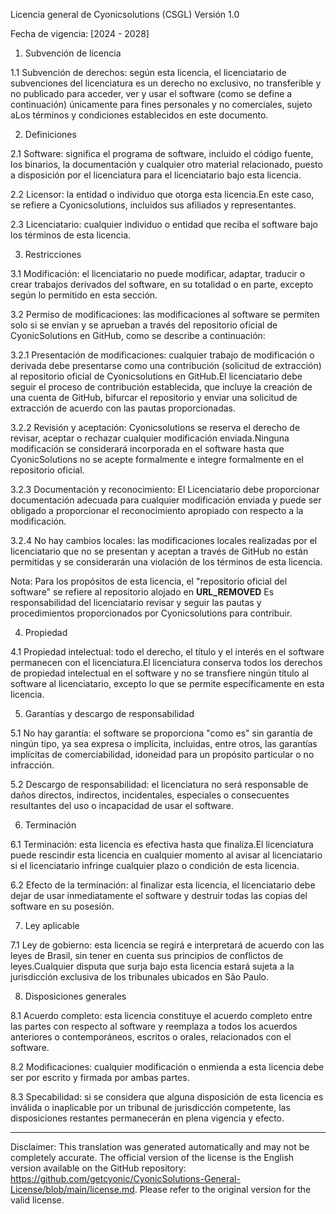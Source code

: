 Licencia general de Cyonicsolutions (CSGL)
Versión 1.0

Fecha de vigencia: [2024 - 2028]

1. Subvención de licencia

1.1 Subvención de derechos: según esta licencia, el licenciatario de subvenciones del licenciatura es un derecho no exclusivo, no transferible y no publicado para acceder, ver y usar el software (como se define a continuación) únicamente para fines personales y no comerciales, sujeto aLos términos y condiciones establecidos en este documento.

2. Definiciones

2.1 Software: significa el programa de software, incluido el código fuente, los binarios, la documentación y cualquier otro material relacionado, puesto a disposición por el licenciatura para el licenciatario bajo esta licencia.

2.2 Licensor: la entidad o individuo que otorga esta licencia.En este caso, se refiere a Cyonicsolutions, incluidos sus afiliados y representantes.

2.3 Licenciatario: cualquier individuo o entidad que reciba el software bajo los términos de esta licencia.

3. Restricciones

3.1 Modificación: el licenciatario no puede modificar, adaptar, traducir o crear trabajos derivados del software, en su totalidad o en parte, excepto según lo permitido en esta sección.

3.2 Permiso de modificaciones: las modificaciones al software se permiten solo si se envían y se aprueban a través del repositorio oficial de CyonicSolutions en GitHub, como se describe a continuación:

3.2.1 Presentación de modificaciones: cualquier trabajo de modificación o derivada debe presentarse como una contribución (solicitud de extracción) al repositorio oficial de Cyonicsolutions en GitHub.El licenciatario debe seguir el proceso de contribución establecida, que incluye la creación de una cuenta de GitHub, bifurcar el repositorio y enviar una solicitud de extracción de acuerdo con las pautas proporcionadas.

3.2.2 Revisión y aceptación: Cyonicsolutions se reserva el derecho de revisar, aceptar o rechazar cualquier modificación enviada.Ninguna modificación se considerará incorporada en el software hasta que CyonicSolutions no se acepte formalmente e integre formalmente en el repositorio oficial.

3.2.3 Documentación y reconocimiento: El Licenciatario debe proporcionar documentación adecuada para cualquier modificación enviada y puede ser obligado a proporcionar el reconocimiento apropiado con respecto a la modificación.

3.2.4 No hay cambios locales: las modificaciones locales realizadas por el licenciatario que no se presentan y aceptan a través de GitHub no están permitidas y se considerarán una violación de los términos de esta licencia.

Nota: Para los propósitos de esta licencia, el "repositorio oficial del software" se refiere al repositorio alojado en __URL_REMOVED__ Es responsabilidad del licenciatario revisar y seguir las pautas y procedimientos proporcionados por Cyonicsolutions para contribuir.

4. Propiedad

4.1 Propiedad intelectual: todo el derecho, el título y el interés en el software permanecen con el licenciatura.El licenciatura conserva todos los derechos de propiedad intelectual en el software y no se transfiere ningún título al software al licenciatario, excepto lo que se permite específicamente en esta licencia.

5. Garantías y descargo de responsabilidad

5.1 No hay garantía: el software se proporciona "como es" sin garantía de ningún tipo, ya sea expresa o implícita, incluidas, entre otros, las garantías implícitas de comerciabilidad, idoneidad para un propósito particular o no infracción.

5.2 Descargo de responsabilidad: el licenciatura no será responsable de daños directos, indirectos, incidentales, especiales o consecuentes resultantes del uso o incapacidad de usar el software.

6. Terminación

6.1 Terminación: esta licencia es efectiva hasta que finaliza.El licenciatura puede rescindir esta licencia en cualquier momento al avisar al licenciatario si el licenciatario infringe cualquier plazo o condición de esta licencia.

6.2 Efecto de la terminación: al finalizar esta licencia, el licenciatario debe dejar de usar inmediatamente el software y destruir todas las copias del software en su posesión.

7. Ley aplicable

7.1 Ley de gobierno: esta licencia se regirá e interpretará de acuerdo con las leyes de Brasil, sin tener en cuenta sus principios de conflictos de leyes.Cualquier disputa que surja bajo esta licencia estará sujeta a la jurisdicción exclusiva de los tribunales ubicados en São Paulo.

8. Disposiciones generales

8.1 Acuerdo completo: esta licencia constituye el acuerdo completo entre las partes con respecto al software y reemplaza a todos los acuerdos anteriores o contemporáneos, escritos o orales, relacionados con el software.

8.2 Modificaciones: cualquier modificación o enmienda a esta licencia debe ser por escrito y firmada por ambas partes.

8.3 Specabilidad: si se considera que alguna disposición de esta licencia es inválida o inaplicable por un tribunal de jurisdicción competente, las disposiciones restantes permanecerán en plena vigencia y efecto.

---
Disclaimer: This translation was generated automatically and may not be completely accurate. The official version of the license is the English version available on the GitHub repository: https://github.com/getcyonic/CyonicSolutions-General-License/blob/main/license.md. Please refer to the original version for the valid license.